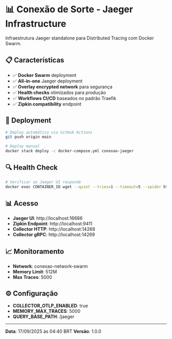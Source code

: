 # 📊 Conexão de Sorte - Jaeger Infrastructure

Infraestrutura Jaeger standalone para Distributed Tracing com Docker Swarm.

## 📋 **Características**

- ✅ **Docker Swarm** deployment
- ✅ **All-in-one** Jaeger deployment
- ✅ **Overlay encrypted network** para segurança
- ✅ **Health checks** otimizados para produção
- ✅ **Workflows CI/CD** baseados no padrão Traefik
- ✅ **Zipkin compatibility** endpoint

## 🚀 **Deployment**

```bash
# Deploy automático via GitHub Actions
git push origin main

# Deploy manual
docker stack deploy -c docker-compose.yml conexao-jaeger
```

## 🔍 **Health Check**

```bash
# Verificar se Jaeger UI responde
docker exec CONTAINER_ID wget --quiet --tries=1 --timeout=5 --spider http://localhost:16686
```

## 📊 **Acesso**

- **Jaeger UI**: http://localhost:16686
- **Zipkin Endpoint**: http://localhost:9411
- **Collector HTTP**: http://localhost:14268
- **Collector gRPC**: http://localhost:14269

## 📈 **Monitoramento**

- **Network**: conexao-network-swarm
- **Memory Limit**: 512M
- **Max Traces**: 5000

## ⚙️ **Configuração**

- **COLLECTOR_OTLP_ENABLED**: true
- **MEMORY_MAX_TRACES**: 5000
- **QUERY_BASE_PATH**: /jaeger

---

**Data**: 17/09/2025 às 04:40 BRT
**Versão**: 1.0.0